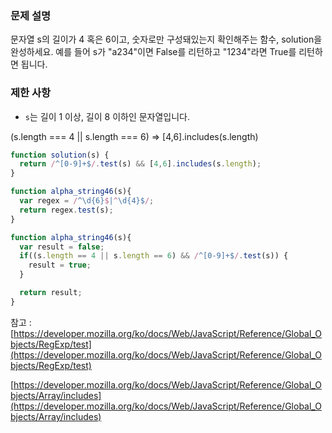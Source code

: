 ### **문제 설명**

문자열 s의 길이가 4 혹은 6이고, 숫자로만 구성돼있는지 확인해주는 함수, solution을 완성하세요. 예를 들어 s가 "a234"이면 False를 리턴하고 "1234"라면 True를 리턴하면 됩니다.

### 제한 사항

- `s`는 길이 1 이상, 길이 8 이하인 문자열입니다.

(s.length === 4 || s.length === 6)  ⇒ [4,6].includes(s.length)

```jsx
function solution(s) {
  return /^[0-9]+$/.test(s) && [4,6].includes(s.length);
}
```

```jsx
function alpha_string46(s){
  var regex = /^\d{6}$|^\d{4}$/;
  return regex.test(s);
}
```

```jsx
function alpha_string46(s){
  var result = false;
  if((s.length == 4 || s.length == 6) && /^[0-9]+$/.test(s)) {
    result = true;
  }

  return result;
}
```

참고 : [https://developer.mozilla.org/ko/docs/Web/JavaScript/Reference/Global_Objects/RegExp/test](https://developer.mozilla.org/ko/docs/Web/JavaScript/Reference/Global_Objects/RegExp/test)

[https://developer.mozilla.org/ko/docs/Web/JavaScript/Reference/Global_Objects/Array/includes](https://developer.mozilla.org/ko/docs/Web/JavaScript/Reference/Global_Objects/Array/includes)
